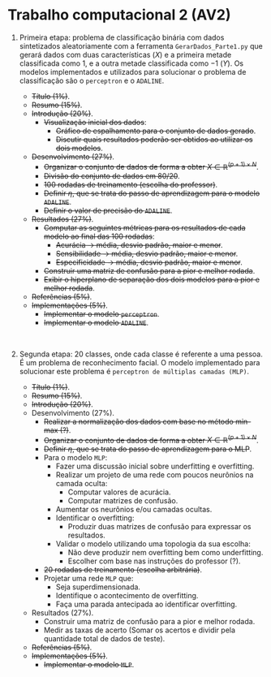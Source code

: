 # Trabalho computacional 2 (AV2)

1. Primeira etapa: problema de classificação binária com dados sintetizados aleatoriamente com a ferramenta `GerarDados_Parte1.py` que gerará dados com duas características $(X)$ e a primeira metade classificada como $1$, e a outra metade classificada como $-1$ $(Y)$. Os modelos implementados e utilizados para solucionar o problema de classificação são o `perceptron` e o `ADALINE`.

    - ~~Título (1%)~~.
    - ~~Resumo (15%)~~.
    - ~~Introdução (20%)~~.
        - ~~Visualização inicial dos dados~~:
            - ~~Gráfico de espalhamento para o conjunto de dados gerado~~.
            - ~~Discutir quais resultados poderão ser obtidos ao utilizar os dois modelos~~.
    - ~~Desenvolvimento (27%)~~.
        - ~~Organizar o conjunto de dados de forma a obter $X\in\mathbb{R}^{(p+1)\times N}$~~.
        - ~~Divisão do conjunto de dados em $80/20$~~.
        - ~~$100$ rodadas de treinamento (escolha do professor)~~.
        - ~~Definir $\eta$, que se trata do passo de aprendizagem para o modelo `ADALINE`~~.
        - ~~Definir o valor de precisão do `ADALINE`~~.
    - ~~Resultados (27%)~~.
        - ~~Computar as seguintes métricas para os resultados de cada modelo ao final das $100$ rodadas~~:
            - ~~Acurácia -> média, desvio padrão, maior e menor~~.
            - ~~Sensibilidade -> média, desvio padrão, maior e menor~~.
            - ~~Especificidade -> média, desvio padrão, maior e menor~~.
        - ~~Construir uma matriz de confusão para a pior e melhor rodada~~.
        - ~~Exibir o hiperplano de separação dos dois modelos para a pior e melhor rodada~~.
    - ~~Referências (5%)~~.
    - ~~Implementações (5%)~~.
        - ~~Implementar o modelo `perceptron`~~.
        - ~~Implementar o modelo `ADALINE`~~.

<br>

2. Segunda etapa: $20$ classes, onde cada classe é referente a uma pessoa. É um problema de reconhecimento facial. O modelo implementado para solucionar este problema é `perceptron de múltiplas camadas (MLP)`.

    - ~~Título (1%)~~.
    - ~~Resumo (15%)~~.
    - ~~Introdução (20%)~~.
    - Desenvolvimento (27%).
        - ~~Realizar a normalização dos dados com base no método min-max (?)~~.
        - ~~Organizar o conjunto de dados de forma a obter $X\in\mathbb{R}^{(p+1)\times N}$~~.
        - ~~Definir $\eta$, que se trata do passo de aprendizagem para o MLP~~.
        - Para o modelo `MLP`:
            - Fazer uma discussão inicial sobre underfitting e overfitting.
            - Realizar um projeto de uma rede com poucos neurônios na camada oculta:
                - Computar valores de acurácia.
                - Computar matrizes de confusão.
            - Aumentar os neurônios e/ou camadas ocultas.
            - Identificar o overfitting:
                - Produzir duas matrizes de confusão para expressar os resultados.
            - Validar o modelo utilizando uma topologia da sua escolha:
                - Não deve produzir nem overfitting bem como underfitting.
                - Escolher com base nas instruções do professor (?).
        - ~~$20$ rodadas de treinamento (escolha arbitrária)~~.
        - Projetar uma rede `MLP` que:
            - Seja superdimensionada.
            - Identifique o acontecimento de overfitting.
            - Faça uma parada antecipada ao identificar overfitting.
    - Resultados (27%).
        - Construir uma matriz de confusão para a pior e melhor rodada.
        - Medir as taxas de acerto (Somar os acertos e dividir pela quantidade total de dados de teste).
    - ~~Referências (5%)~~.
    - ~~Implementações (5%)~~.
        - ~~Implementar o modelo `MLP`~~.
